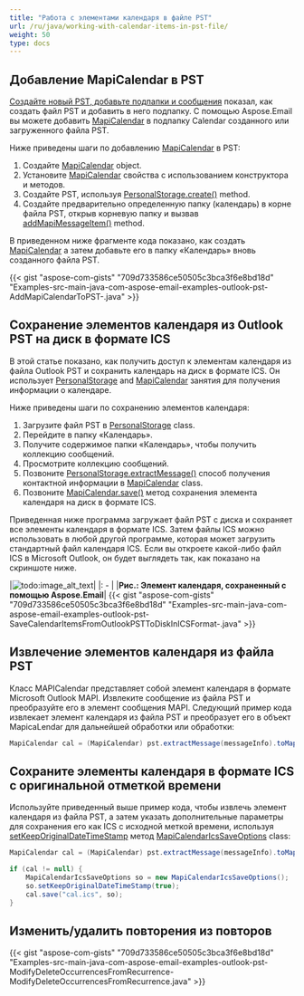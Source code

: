 ```yaml
---
title: "Работа с элементами календаря в файле PST"
url: /ru/java/working-with-calendar-items-in-pst-file/
weight: 50
type: docs
---
```


## **Добавление MapiCalendar в PST**

[Создайте новый PST, добавьте подпапки и сообщения](/email/java/create-new-pst-add-sub-folders-and-messages/) показал, как создать файл PST и добавить в него подпапку. С помощью Aspose.Email вы можете добавить [MapiCalendar](https://reference.aspose.com/email/java/com.aspose.email/mapicalendar/) в подпапку Calendar созданного или загруженного файла PST.

Ниже приведены шаги по добавлению [MapiCalendar](https://reference.aspose.com/email/java/com.aspose.email/mapicalendar/) в PST:

1. Создайте [MapiCalendar](https://reference.aspose.com/email/java/com.aspose.email/mapicalendar/) object.
1. Установите [MapiCalendar](https://reference.aspose.com/email/java/com.aspose.email/mapicalendar/) свойства с использованием конструктора и методов.
1. Создайте PST, используя [PersonalStorage.create()](https://reference.aspose.com/email/java/com.aspose.email/personalstorage/#create-java.lang.String-int-) method.
1. Создайте предварительно определенную папку (календарь) в корне файла PST, открыв корневую папку и вызвав [addMapiMessageItem()](https://reference.aspose.com/email/java/com.aspose.email/folderinfo/#addMapiMessageItem-com.aspose.email.IMapiMessageItem-) method.

В приведенном ниже фрагменте кода показано, как создать [MapiCalendar](https://reference.aspose.com/email/java/com.aspose.email/mapicalendar/) а затем добавьте его в папку «Календарь» вновь созданного файла PST.

{{< gist "aspose-com-gists" "709d733586ce50505c3bca3f6e8bd18d" "Examples-src-main-java-com-aspose-email-examples-outlook-pst-AddMapiCalendarToPST-.java" >}}

## **Сохранение элементов календаря из Outlook PST на диск в формате ICS**

В этой статье показано, как получить доступ к элементам календаря из файла Outlook PST и сохранить календарь на диск в формате ICS. Он использует [PersonalStorage](https://reference.aspose.com/email/java/com.aspose.email/personalstorage/) and [MapiCalendar](https://reference.aspose.com/email/java/com.aspose.email/mapicalendar/) занятия для получения информации о календаре.

Ниже приведены шаги по сохранению элементов календаря:

1. Загрузите файл PST в [PersonalStorage](https://reference.aspose.com/email/java/com.aspose.email/personalstorage/) class.
1. Перейдите в папку «Календарь».
1. Получите содержимое папки «Календарь», чтобы получить коллекцию сообщений.
1. Просмотрите коллекцию сообщений.
1. Позвоните [PersonalStorage.extractMessage()](https://reference.aspose.com/email/java/com.aspose.email/personalstorage/#extractMessage-com.aspose.email.MessageInfo-) способ получения контактной информации в [MapiCalendar](https://reference.aspose.com/email/java/com.aspose.email/mapicalendar/) class.
1. Позвоните [MapiCalendar.save()](https://reference.aspose.com/email/java/com.aspose.email/mapicalendar/#save-java.io.OutputStream-) метод сохранения элемента календаря на диск в формате ICS.

Приведенная ниже программа загружает файл PST с диска и сохраняет все элементы календаря в формате ICS. Затем файлы ICS можно использовать в любой другой программе, которая может загрузить стандартный файл календаря ICS. Если вы откроете какой-либо файл ICS в Microsoft Outlook, он будет выглядеть так, как показано на скриншоте ниже.

|![todo:image_alt_text](https://i.imgur.com/OhnGEXj.png)|
|: - |
|**Рис.: Элемент календаря, сохраненный с помощью Aspose.Email**|
{{< gist "aspose-com-gists" "709d733586ce50505c3bca3f6e8bd18d" "Examples-src-main-java-com-aspose-email-examples-outlook-pst-SaveCalendarItemsFromOutlookPSTToDiskInICSFormat-.java" >}}

## **Извлечение элементов календаря из файла PST**

Класс MAPICalendar представляет собой элемент календаря в формате Microsoft Outlook MAPI. Извлеките сообщение из файла PST и преобразуйте его в элемент сообщения MAPI. Следующий пример кода извлекает элемент календаря из файла PST и преобразует его в объект MapicaLendar для дальнейшей обработки или обработки:

```java
MapiCalendar cal = (MapiCalendar) pst.extractMessage(messageInfo).toMapiMessageItem();
```
## **Сохраните элементы календаря в формате ICS с оригинальной отметкой времени**

Используйте приведенный выше пример кода, чтобы извлечь элемент календаря из файла PST, а затем указать дополнительные параметры для сохранения его как ICS с исходной меткой времени, используя [setKeepOriginalDateTimeStamp](https://reference.aspose.com/email/java/com.aspose.email/mapicalendaricssaveoptions/#setKeepOriginalDateTimeStamp-boolean-) метод [MapiCalendarIcsSaveOptions](https://reference.aspose.com/email/java/com.aspose.email/mapicalendaricssaveoptions/) class:

```java
MapiCalendar cal = (MapiCalendar) pst.extractMessage(messageInfo).toMapiMessageItem();

if (cal != null) {
    MapiCalendarIcsSaveOptions so = new MapiCalendarIcsSaveOptions();
    so.setKeepOriginalDateTimeStamp(true);
    cal.save("cal.ics", so);
}
```
## **Изменить/удалить повторения из повторов**

{{< gist "aspose-com-gists" "709d733586ce50505c3bca3f6e8bd18d" "Examples-src-main-java-com-aspose-email-examples-outlook-pst-ModifyDeleteOccurrencesFromRecurrence-ModifyDeleteOccurrencesFromRecurrence.java" >}}
